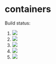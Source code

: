 # containers

Build status:

1. [![](https://github.com/DejeanSypher/containers/workflows/tests-BST/badge.svg)](https://github.com/DejeanSypher/containers/actions?query=workflow%3Atests-BST)
1. [![](https://github.com/DejeanSypher/containers/workflows/tests-BinaryTree/badge.svg)](https://github.com/DejeanSypher/containers/actions?query=workflow%3Atests-BinaryTree)
1. [![](https://github.com/DejeanSypher/containers/workflows/tests-fibonacci/badge.svg)](https://github.com/DejeanSypher/containers/actions?query=workflow%3Atests-fibonacci)
1. [![](https://github.com/DejeanSypher/containers/workflows/tests-range/badge.svg)](https://github.com/DejeanSypher/containers/actions?query=workflow%3Atests-range)
1. [![](https://github.com/DejeanSypher/containers/workflows/tests-AVLTree/badge.svg)](https://github.com/DejeanSypher/containers/actions?query=workflow%3Atests-AVLTree)


